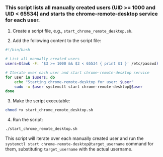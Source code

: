 ### This script lists all manually created users (UID >= 1000 and UID < 65534)  and starts the chrome-remote-desktop service for each user.

1. Create a script file, e.g., `start_chrome_remote_desktop.sh`.

2. Add the following content to the script file:

```bash
#!/bin/bash

# List all manually created users
users=$(awk -F: '$3 >= 1000 && $3 < 65534 { print $1 }' /etc/passwd)

# Iterate over each user and start chrome-remote-desktop service
for user in $users; do
    echo "Starting chrome-remote-desktop for user: $user"
    sudo -u $user systemctl start chrome-remote-desktop@$user
done
```

3. Make the script executable:

```bash
chmod +x start_chrome_remote_desktop.sh
```

4. Run the script:

```bash
./start_chrome_remote_desktop.sh
```

This script will iterate over each manually created user and run the `systemctl start chrome-remote-desktop@target_username` command for them, substituting `target_username` with the actual username.
